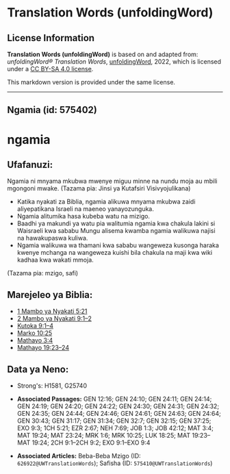 # Translation Words (unfoldingWord)

## License Information

**Translation Words (unfoldingWord)** is based on and adapted from: _unfoldingWord® Translation Words_, [unfoldingWord](https://unfoldingword.org/utw), 2022, which is licensed under a [CC BY-SA 4.0 license](https://creativecommons.org/licenses/by-sa/4.0/legalcode.en).

This markdown version is provided under the same license.



--------------------------------

## Ngamia (id: 575402)

ngamia
======

Ufafanuzi:
----------

Ngamia ni mnyama mkubwa mwenye miguu minne na nundu moja au mbili mgongoni mwake. (Tazama pia: Jinsi ya Kutafsiri Visivyojulikana)

* Katika nyakati za Biblia, ngamia alikuwa mnyama mkubwa zaidi aliyepatikana Israeli na maeneo yanayozunguka.
* Ngamia alitumika hasa kubeba watu na mizigo.
* Baadhi ya makundi ya watu pia walitumia ngamia kwa chakula lakini si Waisraeli kwa sababu Mungu alisema kwamba ngamia walikuwa najisi na hawakupaswa kuliwa.
* Ngamia walikuwa wa thamani kwa sababu wangeweza kusonga haraka kwenye mchanga na wangeweza kuishi bila chakula na maji kwa wiki kadhaa kwa wakati mmoja.

(Tazama pia: mzigo, safi)

Marejeleo ya Biblia:
--------------------

* [1 Mambo ya Nyakati 5:21](https://ref.ly/1Chr5:21)
* [2 Mambo ya Nyakati 9:1–2](https://ref.ly/2Chr9:1-2Chr9:2)
* [Kutoka 9:1–4](https://ref.ly/Exod9:1-Exod9:4)
* [Marko 10:25](https://ref.ly/Mark10:25)
* [Mathayo 3:4](https://ref.ly/Matt3:4)
* [Mathayo 19:23–24](https://ref.ly/Matt19:23-Matt19:24)

Data ya Neno:
-------------

* Strong's: H1581, G25740

* **Associated Passages:** GEN 12:16; GEN 24:10; GEN 24:11; GEN 24:14; GEN 24:19; GEN 24:20; GEN 24:22; GEN 24:30; GEN 24:31; GEN 24:32; GEN 24:35; GEN 24:44; GEN 24:46; GEN 24:61; GEN 24:63; GEN 24:64; GEN 30:43; GEN 31:17; GEN 31:34; GEN 32:7; GEN 32:15; GEN 37:25; EXO 9:3; 1CH 5:21; EZR 2:67; NEH 7:69; JOB 1:3; JOB 42:12; MAT 3:4; MAT 19:24; MAT 23:24; MRK 1:6; MRK 10:25; LUK 18:25; MAT 19:23–MAT 19:24; 2CH 9:1–2CH 9:2; EXO 9:1–EXO 9:4
* **Associated Articles:** Beba-Beba Mzigo (ID: `626922@UWTranslationWords`); Safisha (ID: `575410@UWTranslationWords`)

